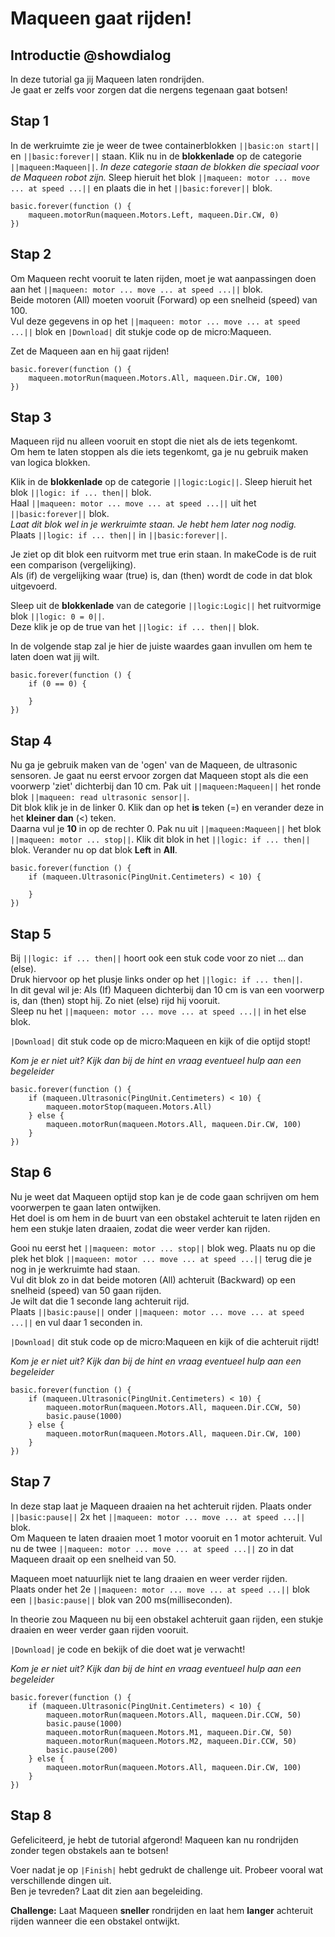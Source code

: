 # Maqueen gaat rijden!

## Introductie @showdialog

In deze tutorial ga jij Maqueen laten rondrijden.  
Je gaat er zelfs voor zorgen dat die nergens tegenaan gaat botsen!

## Stap 1
In de werkruimte zie je weer de twee containerblokken 
``||basic:on start||`` en ``||basic:forever||`` staan. 
Klik nu in de **blokkenlade** op de categorie ``||maqueen:Maqueen||``. 
*In deze categorie staan de blokken die speciaal voor de Maqueen robot zijn.*
Sleep hieruit het blok ``||maqueen: motor ... move ... at speed ...||`` en 
plaats die in het ``||basic:forever||`` blok.

```blocks
basic.forever(function () {
    maqueen.motorRun(maqueen.Motors.Left, maqueen.Dir.CW, 0)
})
```

## Stap 2
Om Maqueen recht vooruit te laten rijden, moet je wat aanpassingen doen aan het ``||maqueen: motor ... move ... at speed ...||`` blok.  
Beide motoren (All) moeten vooruit (Forward) op een snelheid (speed) van 100.  
Vul deze gegevens in op het ``||maqueen: motor ... move ... at speed ...||`` blok en ``|Download|`` dit stukje code op de micro:Maqueen.  

Zet de Maqueen aan en hij gaat rijden!

```blocks
basic.forever(function () {
    maqueen.motorRun(maqueen.Motors.All, maqueen.Dir.CW, 100)
})
```

## Stap 3 
Maqueen rijd nu alleen vooruit en stopt die niet als de iets tegenkomt.  
Om hem te laten stoppen als die iets tegenkomt, ga je nu gebruik maken van logica blokken.  

Klik in de **blokkenlade** op de categorie ``||logic:Logic||``.
Sleep hieruit het blok ``||logic: if ... then||`` blok.  
Haal ``||maqueen: motor ... move ... at speed ...||`` uit het ``||basic:forever||`` blok.    
*Laat dit blok wel in je werkruimte staan. Je hebt hem later nog nodig.*    
Plaats ``||logic: if ... then||`` in ``||basic:forever||``.      

Je ziet op dit blok een ruitvorm met true erin staan. In makeCode is de ruit een comparison (vergelijking).  
Als (if) de vergelijking waar (true) is, dan (then) wordt de code in dat blok uitgevoerd.  

Sleep uit de **blokkenlade** van de categorie ``||logic:Logic||`` het ruitvormige blok ``||logic: 0 = 0||``.  
Deze klik je op de true van het ``||logic: if ... then||`` blok.     

In de volgende stap zal je hier de juiste waardes gaan invullen om hem te laten doen wat jij wilt.     

```blocks
basic.forever(function () {
    if (0 == 0) {
        
    }
})
```

## Stap 4
Nu ga je gebruik maken van de 'ogen' van de Maqueen, de ultrasonic sensoren. 
Je gaat nu eerst ervoor zorgen dat Maqueen stopt als die een voorwerp 'ziet' dichterbij dan 10 cm. 
Pak uit ``||maqueen:Maqueen||`` het ronde blok ``||maqueen: read ultrasonic sensor||``.  
Dit blok klik je in de linker 0. Klik dan op het **is** teken (=) en verander deze in het **kleiner dan** (<) teken.    
Daarna vul je **10** in op de rechter 0. 
Pak nu uit ``||maqueen:Maqueen||`` het blok ``||maqueen: motor ... stop||``. Klik dit blok in het ``||logic: if ... then||`` blok. 
Verander nu op dat blok **Left** in **All**.  

```blocks
basic.forever(function () {
    if (maqueen.Ultrasonic(PingUnit.Centimeters) < 10) {
        
    }
})
```


## Stap 5
Bij ``||logic: if ... then||`` hoort ook een stuk code voor zo niet ... dan (else).    
Druk hiervoor op het plusje links onder op het ``||logic: if ... then||``.  
In dit geval wil je: Als (If) Maqueen dichterbij dan 10 cm is van een voorwerp is, dan (then) stopt hij. Zo niet (else) rijd hij vooruit.  
Sleep nu het ``||maqueen: motor ... move ... at speed ...||`` in het else blok.  

``|Download|`` dit stuk code op de micro:Maqueen en kijk of die optijd stopt!  

*Kom je er niet uit? Kijk dan bij de hint en vraag eventueel hulp aan een begeleider*


```blocks
basic.forever(function () {
    if (maqueen.Ultrasonic(PingUnit.Centimeters) < 10) {
        maqueen.motorStop(maqueen.Motors.All)
    } else {
        maqueen.motorRun(maqueen.Motors.All, maqueen.Dir.CW, 100)
    }
})
```

## Stap 6  
Nu je weet dat Maqueen optijd stop kan je de code gaan schrijven om hem voorwerpen te gaan laten ontwijken.  
Het doel is om hem in de buurt van een obstakel achteruit te laten rijden en hem een stukje laten draaien, zodat die weer verder kan rijden.  

Gooi nu eerst het ``||maqueen: motor ... stop||`` blok weg.  Plaats nu op die plek het blok ``||maqueen: motor ... move ... at speed ...||`` terug die je nog in je werkruimte had staan.    
Vul dit blok zo in dat beide motoren (All) achteruit (Backward) op een snelheid (speed) van 50 gaan rijden.  
Je wilt dat die 1 seconde lang achteruit rijd.    
Plaats ``||basic:pause||`` onder ``||maqueen: motor ... move ... at speed ...||`` en vul daar 1 seconden in. 

``|Download|`` dit stuk code op de micro:Maqueen en kijk of die achteruit rijdt!  

*Kom je er niet uit? Kijk dan bij de hint en vraag eventueel hulp aan een begeleider*

```blocks
basic.forever(function () {
    if (maqueen.Ultrasonic(PingUnit.Centimeters) < 10) {
        maqueen.motorRun(maqueen.Motors.All, maqueen.Dir.CCW, 50)
        basic.pause(1000)
    } else {
        maqueen.motorRun(maqueen.Motors.All, maqueen.Dir.CW, 100)
    }
})
```


## Stap 7
In deze stap laat je Maqueen draaien na het achteruit rijden.
Plaats onder ``||basic:pause||`` 2x het ``||maqueen: motor ... move ... at speed ...||`` blok.  
Om Maqueen te laten draaien moet 1 motor vooruit en 1 motor achteruit.  Vul nu de twee ``||maqueen: motor ... move ... at speed ...||`` zo in dat Maqueen draait op een snelheid van 50.  

Maqueen moet natuurlijk niet te lang draaien en weer verder rijden.  
Plaats onder het 2e ``||maqueen: motor ... move ... at speed ...||`` blok een ``||basic:pause||`` blok van 200 ms(milliseconden).   

In theorie zou Maqueen nu bij een obstakel achteruit gaan rijden, een stukje draaien en weer verder gaan rijden vooruit.  

``|Download|`` je code en bekijk of die doet wat je verwacht!    

*Kom je er niet uit? Kijk dan bij de hint en vraag eventueel hulp aan een begeleider*

```blocks
basic.forever(function () {
    if (maqueen.Ultrasonic(PingUnit.Centimeters) < 10) {
        maqueen.motorRun(maqueen.Motors.All, maqueen.Dir.CCW, 50)
        basic.pause(1000)
        maqueen.motorRun(maqueen.Motors.M1, maqueen.Dir.CW, 50)
        maqueen.motorRun(maqueen.Motors.M2, maqueen.Dir.CCW, 50)
        basic.pause(200)
    } else {
        maqueen.motorRun(maqueen.Motors.All, maqueen.Dir.CW, 100)
    }
})
```
## Stap 8
Gefeliciteerd, je hebt de tutorial afgerond! Maqueen kan nu rondrijden zonder tegen obstakels aan te botsen!  

Voer nadat je op ``|Finish|`` hebt gedrukt de challenge uit. Probeer vooral wat verschillende dingen uit.  
Ben je tevreden? Laat dit zien aan begeleiding.        

**Challenge:** Laat Maqueen **sneller** rondrijden en laat hem **langer** achteruit rijden wanneer die een obstakel ontwijkt.

